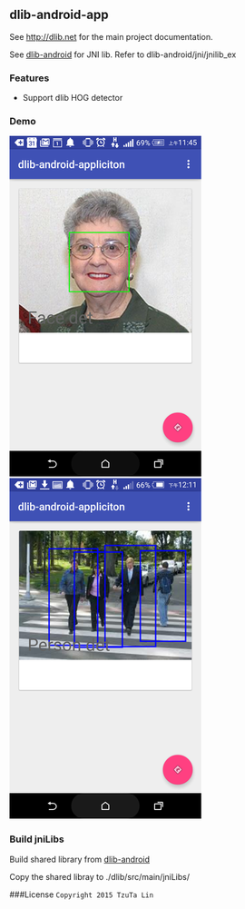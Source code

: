 ## dlib-android-app


See http://dlib.net for the main project documentation.

See [dlib-android](https://github.com/tzutalin/dlib-android) for JNI lib. Refer to dlib-android/jni/jnilib_ex


### Features
* Support dlib HOG detector


### Demo
![](demo/demo1.png)
![](demo/demo2.png)

### Build jniLibs
Build shared library from [dlib-android](https://github.com/tzutalin/dlib-android)

Copy the shared libray to ./dlib/src/main/jniLibs/


###License
`Copyright 2015 TzuTa Lin`
